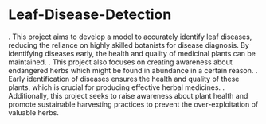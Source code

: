 # Leaf-Disease-Detection
. This project aims to develop a model to accurately identify leaf diseases, reducing the reliance on highly skilled botanists for disease diagnosis. By identifying diseases early, the health and quality of medicinal plants can be maintained.
. This project also focuses on creating awareness about endangered herbs which might be found in abundance in a certain reason.
. Early identification of diseases ensures the health and quality of these plants, which is crucial for producing effective herbal medicines.
. Additionally, this project seeks to raise awareness about plant health and promote sustainable harvesting practices to prevent the over-exploitation of valuable herbs.

